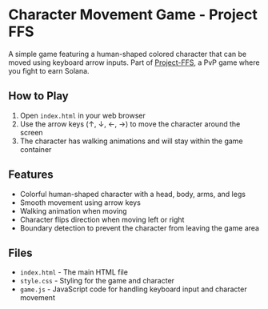 # Character Movement Game - Project FFS

A simple game featuring a human-shaped colored character that can be moved using keyboard arrow inputs. Part of [Project-FFS](https://github.com/AN1KE7/Project-FFS.git), a PvP game where you fight to earn Solana.

## How to Play

1. Open `index.html` in your web browser
2. Use the arrow keys (↑, ↓, ←, →) to move the character around the screen
3. The character has walking animations and will stay within the game container

## Features

- Colorful human-shaped character with a head, body, arms, and legs
- Smooth movement using arrow keys
- Walking animation when moving
- Character flips direction when moving left or right
- Boundary detection to prevent the character from leaving the game area

## Files

- `index.html` - The main HTML file
- `style.css` - Styling for the game and character
- `game.js` - JavaScript code for handling keyboard input and character movement 